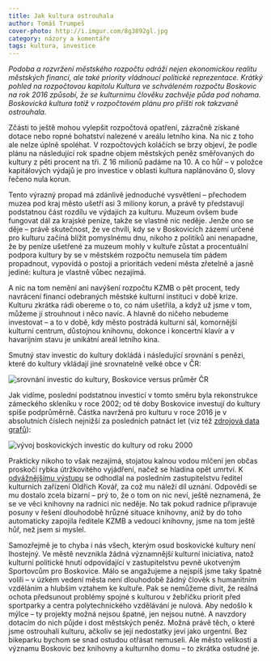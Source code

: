 ```yaml
---
title: Jak kultura ostrouhala
author: Tomáš Trumpeš
cover-photo: http://i.imgur.com/8g3892gl.jpg
category: názory a komentáře
tags: kultura, investice
---
```


*Podoba a rozvržení městského rozpočtu odráží nejen ekonomickou realitu městských financí, ale také priority vládnoucí politické reprezentace. Krátký pohled na rozpočtovou kapitolu Kultura ve schváleném rozpočtu Boskovic na rok 2016 způsobí, že se kulturnímu člověku zachvěje půda pod nohama. Boskovická kultura totiž v rozpočtovém plánu pro příští rok takzvaně ostrouhala.*

Zčásti to ještě mohou vylepšit rozpočtová opatření, zázračně získané dotace nebo ropné bohatství nalezené v areálu letního kina. Na nic z toho ale nelze úplně spoléhat. V rozpočtových koláčích se brzy objeví, že podle plánu na následující rok spadne objem městských peněz směřovaných do kultury z pěti procent na tři. Z 16 milionů padáme na 10. A co hůř – v položce kapitálových výdajů je pro investice v oblasti kultura naplánováno 0, slovy řečeno nula korun.

Tento výrazný propad má zdánlivě jednoduché vysvětlení – přechodem muzea pod kraj město ušetří asi 3 miliony korun, a právě ty představují podstatnou část rozdílu ve výdajích za kulturu. Muzeum ovšem bude fungovat dál za krajské peníze, takže se vlastně nic neděje. Jenže ono se děje – právě skutečnost, že ve chvíli, kdy se v Boskovicích zázemí určené pro kulturu začíná blížit pomyslnému dnu, nikoho z politiků ani nenapadne, že by peníze ušetřené za muzeum mohly v kultuře zůstat a procentuální podpora kultury by se v městském rozpočtu nemusela tím pádem propadnout, vypovídá o postoji a prioritách vedení města zřetelně a jasně jediné: kultura je vlastně vůbec nezajímá.

A nic na tom nemění ani navýšení rozpočtu KZMB o pět procent, tedy navrácení financí odebraných městské kulturní instituci v době krize. Kulturu zkrátka rádi obereme o to, co nám ušetřila, a když už jsme v tom, můžeme jí strouhnout i něco navíc. A hlavně do ničeho nebudeme investovat – a to v době, kdy město postrádá kulturní sál, komornější kulturní centrum, důstojnou knihovnu, dokonce i koncertní klavír a v havarijním stavu je unikátní areál letního kina.

Smutný stav investic do kultury dokládá i následující srovnání s penězi, které do kultury vkládají jiné srovnatelně velké obce v ČR:

<img src="http://i.imgur.com/IUIqORA.png" alt="srovnání investic do kultury, Boskovice versus průměr ČR" class="img-responsive img-framed img-popup" data-author="Tomáš Znamenáček podle rozpocetobce.cz a statnipokladna.cz">

Jak vidíme, poslední podstatnou investicí v tomto směru byla rekonstrukce zámeckého skleníku v roce 2002; od té doby Boskovice investují do kultury spíše podprůměrně. Částka navržená pro kulturu v roce 2016 je v absolutních číslech nejnižší za posledních patnáct let (viz též [zdrojová data grafů](https://goo.gl/8W2mLY)):

<img src="http://i.imgur.com/9BwP8Ou.png" alt="vývoj boskovických investic do kultury od roku 2000" class="img-responsive img-framed img-popup" data-author="Tomáš Znamenáček podle rozpocetobce.cz a statnipokladna.cz">

Prakticky nikoho to však nezajímá, stojatou kalnou vodou mlčení jen občas proskočí rybka útržkovitého vyjádření, načež se hladina opět umrtví. K [odvážnějšímu výstupu](https://youtu.be/GTe5NLaCOiE?t=5h47m45s) se odhodlal na posledním zastupitelstvu ředitel kulturních zařízení Oldřich Kovář, za což mu náleží díl uznání. Odpovědi se mu dostalo zcela bizarní – prý to, že o tom on nic neví, ještě neznamená, že se ve věci knihovny na radnici nic neděje. No tak pokud radnice připravuje posuny v řešení dlouhodobě hrůzné situace knihovny, aniž by do toho automaticky zapojila ředitele KZMB a vedoucí knihovny, jsme na tom ještě hůř, než jsem si myslel.

Samozřejmě je to chyba i nás všech, kterým osud boskovické kultury není lhostejný. Ve městě nevznikla žádná významnější kulturní iniciativa, natož kulturní politické hnutí odpovídající v zastupitelstvu pevně ukotveným Sportovcům pro Boskovice. Málo se angažujeme a nejspíš jsme taky špatně volili – v úzkém vedení města není dlouhodobě žádný člověk s humanitním vzděláním a hlubším vztahem ke kultuře. Pak se nemůžeme divit, že reálná ochota předsunout problémy spojné s kulturou v žebříčku priorit před sportparky a centra polytechnického vzdělávání je nulová. Aby nedošlo k mýlce – ty projekty možná nejsou špatné, jen nejsou nutné. A navzdory dotacím do nich půjde i dost městských peněz. Možná právě těch, o které jsme ostrouhali kulturu, ačkoliv se její nedostatky jeví jako urgentní. Bez bikeparku bychom se snad ostudou otřásat nemuseli. Ale město velikosti a významu Boskovic bez knihovny a kulturního domu – to zkrátka ostudné je.
